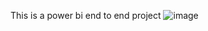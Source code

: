 This is a power bi end to end project
![image](https://github.com/user-attachments/assets/e03c5be6-8521-4077-a0f3-5be244ccdb35)
